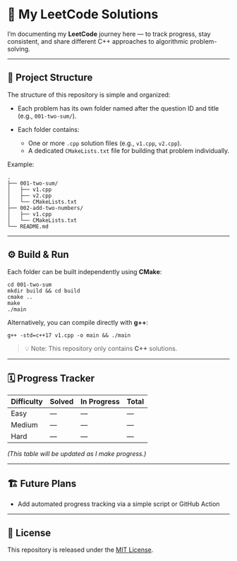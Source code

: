# 🧩 My LeetCode Solutions

I’m documenting my **LeetCode** journey here — to track progress, stay consistent, and share different C++ approaches to algorithmic problem-solving.

---

## 📂 Project Structure

The structure of this repository is simple and organized:

* Each problem has its own folder named after the question ID and title (e.g., `001-two-sum/`).
* Each folder contains:

  * One or more `.cpp` solution files (e.g., `v1.cpp`, `v2.cpp`).
  * A dedicated `CMakeLists.txt` file for building that problem individually.

Example:

```
.
├── 001-two-sum/
│   ├── v1.cpp
│   ├── v2.cpp
│   └── CMakeLists.txt
├── 002-add-two-numbers/
│   ├── v1.cpp
│   └── CMakeLists.txt
└── README.md
```

---

## ⚙️ Build & Run

Each folder can be built independently using **CMake**:

```
cd 001-two-sum
mkdir build && cd build
cmake ..
make
./main
```

Alternatively, you can compile directly with **g++**:

```
g++ -std=c++17 v1.cpp -o main && ./main
```

> 💡 Note: This repository only contains **C++** solutions.

---

## 🗓️ Progress Tracker

| Difficulty | Solved | In Progress | Total |
| ---------- | ------ | ----------- | ----- |
| Easy       | —      | —           | —     |
| Medium     | —      | —           | —     |
| Hard       | —      | —           | —     |

*(This table will be updated as I make progress.)*

---

## 🏗️ Future Plans

* Add automated progress tracking via a simple script or GitHub Action

---

## 📜 License

This repository is released under the [MIT License](LICENSE).

